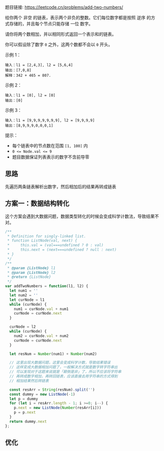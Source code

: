 题目链接: https://leetcode.cn/problems/add-two-numbers/

给你两个 非空 的链表，表示两个非负的整数。它们每位数字都是按照 逆序 的方式存储的，并且每个节点只能存储 一位 数字。

请你将两个数相加，并以相同形式返回一个表示和的链表。

你可以假设除了数字 `0` 之外，这两个数都不会以 `0` 开头。 

示例 1：
```
输入：l1 = [2,4,3], l2 = [5,6,4]
输出：[7,0,8]
解释：342 + 465 = 807.
```
示例 2：
```
输入：l1 = [0], l2 = [0]
输出：[0]
```
示例 3：
```
输入：l1 = [9,9,9,9,9,9,9], l2 = [9,9,9,9]
输出：[8,9,9,9,0,0,0,1]
```

提示：
- 每个链表中的节点数在范围 `[1, 100]` 内
- `0 <= Node.val <= 9`
- 题目数据保证列表表示的数字不含前导零


## 思路
先遍历两条链表解析出数字，然后相加后的结果再转成链表

## 方案一：数据结构转化
这个方案会遇到大数据问题，数据类型转化的时候会变成科学计数法，导致结果不对。

```JavaScript
/**
 * Definition for singly-linked list.
 * function ListNode(val, next) {
 *     this.val = (val===undefined ? 0 : val)
 *     this.next = (next===undefined ? null : next)
 * }
 */
/**
 * @param {ListNode} l1
 * @param {ListNode} l2
 * @return {ListNode}
 */
var addTwoNumbers = function(l1, l2) {
  let num1 = ''
  let num2 = ''
  let curNode = l1
  while (curNode) {
    num1 = curNode.val + num1
    curNode = curNode.next
  }

  curNode = l2
  while (curNode) {
    num2 = curNode.val + num2
    curNode = curNode.next
  }

  let resNum = Number(num1) + Number(num2)

  // 这里出现大数据问题，这里会变成科学计数，导致结果错误
  // 这样变成大数据相加问题了，一般解决方式就是数字转字符串出
  // 可以发现对于这题来说就是「颠倒是非」了，所以不应该将字符串
  // 再转成数字相加，再转回链表，应该直接去用字符串的方式得到
  // 相加结果然后转链表

  const resArr = String(resNum).split('')
  const dummy = new ListNode(-1)
  let p = dummy
  for (let i = resArr.length - 1; i >=0; i--) {
    p.next = new ListNode(Number(resArr[i]))
    p = p.next
  }
  return dummy.next
};
```

## 优化